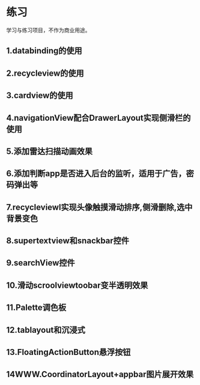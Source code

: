 # 练习
学习与练习项目，不作为商业用途。<br>
## 1.databinding的使用<br>
## 2.recycleview的使用<br>
## 3.cardview的使用<br>
## 4.navigationView配合DrawerLayout实现侧滑栏的使用<br>
## 5.添加雷达扫描动画效果<br>
## 6.添加判断app是否进入后台的监听，适用于广告，密码弹出等<br>
## 7.recycleviewl实现头像触摸滑动排序,侧滑删除,选中背景变色<br>
## 8.supertextview和snackbar控件<br>
## 9.searchView控件<br>
## 10.滑动scroolviewtoobar变半透明效果<br>
## 11.Palette调色板<br>
## 12.tablayout和沉浸式<br>
## 13.FloatingActionButton悬浮按钮<br>
## 14WWW.CoordinatorLayout+appbar图片展开效果<br>
